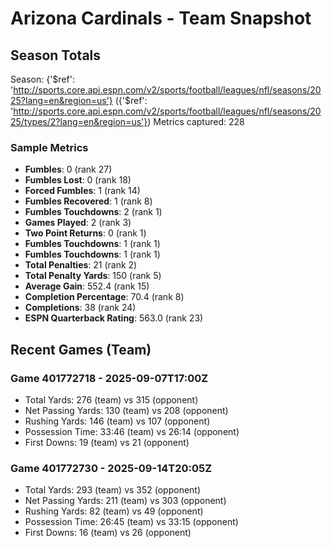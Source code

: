 # Arizona Cardinals - Team Snapshot

## Season Totals
Season: {'$ref': 'http://sports.core.api.espn.com/v2/sports/football/leagues/nfl/seasons/2025?lang=en&region=us'} ({'$ref': 'http://sports.core.api.espn.com/v2/sports/football/leagues/nfl/seasons/2025/types/2?lang=en&region=us'})
Metrics captured: 228

### Sample Metrics
- **Fumbles**: 0 (rank 27)
- **Fumbles Lost**: 0 (rank 18)
- **Forced Fumbles**: 1 (rank 14)
- **Fumbles Recovered**: 1 (rank 8)
- **Fumbles Touchdowns**: 2 (rank 1)
- **Games Played**: 2 (rank 3)
- **Two Point Returns**: 0 (rank 1)
- **Fumbles Touchdowns**: 1 (rank 1)
- **Fumbles Touchdowns**: 1 (rank 1)
- **Total Penalties**: 21 (rank 2)
- **Total Penalty Yards**: 150 (rank 5)
- **Average Gain**: 552.4 (rank 15)
- **Completion Percentage**: 70.4 (rank 8)
- **Completions**: 38 (rank 24)
- **ESPN Quarterback Rating**: 563.0 (rank 23)

## Recent Games (Team)
### Game 401772718 - 2025-09-07T17:00Z
- Total Yards: 276 (team) vs 315 (opponent)
- Net Passing Yards: 130 (team) vs 208 (opponent)
- Rushing Yards: 146 (team) vs 107 (opponent)
- Possession Time: 33:46 (team) vs 26:14 (opponent)
- First Downs: 19 (team) vs 21 (opponent)

### Game 401772730 - 2025-09-14T20:05Z
- Total Yards: 293 (team) vs 352 (opponent)
- Net Passing Yards: 211 (team) vs 303 (opponent)
- Rushing Yards: 82 (team) vs 49 (opponent)
- Possession Time: 26:45 (team) vs 33:15 (opponent)
- First Downs: 16 (team) vs 26 (opponent)
